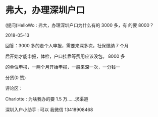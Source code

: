 # 弗大，办理深圳户口

(提问)HelloWo : 弗大，办理深圳户口为什么有的 3000 多，有 的要 8000？

2018-05-13

回答：3000 多的走个人申报，需要来深多次，社保缴纳 7 个月

后开始才能申报，体检，户口挂靠等费用应该没包。 8000 多

的单位申报，一两个月开始申报，一般来深一次，一分钱一

分货(0 赞)

评论区：

Charlotte : 为啥我办的要 1.5 万……求渠道

深圳入户小助手 : 可以 我微信 13418908468